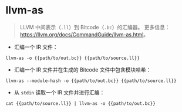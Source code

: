 # llvm-as

> LLVM 中间表示（`.ll`）到 Bitcode（`.bc`）的汇编器。
> 更多信息：<https://llvm.org/docs/CommandGuide/llvm-as.html>。

- 汇编一个 IR 文件：

`llvm-as -o {{path/to/out.bc}} {{path/to/source.ll}}`

- 汇编一个 IR 文件并在生成的 Bitcode 文件中包含模块哈希：

`llvm-as --module-hash -o {{path/to/out.bc}} {{path/to/source.ll}}`

- 从 `stdin` 读取一个 IR 文件并进行汇编：

`cat {{path/to/source.ll}} | llvm-as -o {{path/to/out.bc}}`